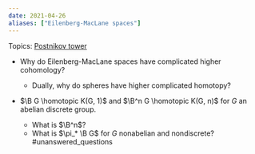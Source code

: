 ```yaml
---
date: 2021-04-26
aliases: ["Eilenberg-MacLane spaces"]
---
```


Topics: [Postnikov tower](Postnikov%20tower.md)

- Why do Eilenberg-MacLane spaces have complicated higher cohomology?
  - Dually, why do spheres have higher complicated homotopy?


- $\B G \homotopic K(G, 1)$ and $\B^n G \homotopic K(G, n)$ for $G$ an abelian discrete group.
	- What is $\B^n$?
	- What is $\pi_* \B G$ for $G$ nonabelian and nondiscrete?
	#unanswered_questions 
